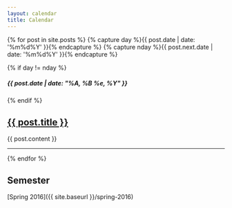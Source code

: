 ```yaml
---
layout: calendar
title: Calendar
---
```


{% for post in site.posts %}
{% capture day %}{{ post.date | date: '%m%d%Y' }}{% endcapture %}
{% capture nday %}{{ post.next.date | date: '%m%d%Y' }}{% endcapture %}

{% if day != nday %}
<h5 class="date">{{ post.date | date: "%A, %B %e, %Y" }}</h5>
{% endif %}
<h2><a href="{{ post.url | prepend: site.baseurl }}"><span class="topic-title">{{ post.title }}</span></a></h2>
{{ post.content }}
<hr>

{% endfor %}

<h2>Semester</h2>
[Spring 2016]({{ site.baseurl }}/spring-2016)
